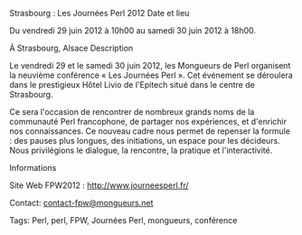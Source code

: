 Strasbourg : Les Journées Perl 2012
Date et lieu

Du vendredi 29 juin 2012 à 10h00 au samedi 30 juin 2012 à 18h00.

À Strasbourg, Alsace
Description

Le vendredi 29 et le samedi 30 juin 2012, les Mongueurs de Perl organisent la neuvième conférence « Les Journées Perl ». 
Cet événement se déroulera dans le prestigieux Hôtel Livio de l'Epitech situé dans le centre de Strasbourg.

Ce sera l'occasion de rencontrer de nombreux grands noms de la communauté Perl francophone, de partager nos expériences, et d'enrichir nos connaissances. 
Ce nouveau cadre nous permet de repenser la formule : des pauses plus longues, des initiations, un espace pour les décideurs.
Nous privilégions le dialogue, la rencontre, la pratique et l'interactivité.

Informations

Site Web FPW2012	: http://www.journeesperl.fr/

Contact: contact-fpw@mongueurs.net

Tags: Perl, perl, FPW, Journées Perl, mongueurs, conférence